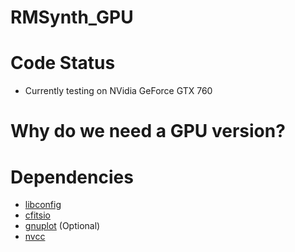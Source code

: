 # RMSynth_GPU

Code Status
============
* Currently testing on NVidia GeForce GTX 760

Why do we need a GPU version?
=============================

Dependencies
============
* [libconfig](http://www.hyperrealm.com/libconfig/)
* [cfitsio](http://heasarc.gsfc.nasa.gov/fitsio/fitsio.html)
* [gnuplot](http://www.gnuplot.info/) (Optional)
* [nvcc](docs.nvidia.com/cuda/cuda-compiler-driver-nvcc/)
